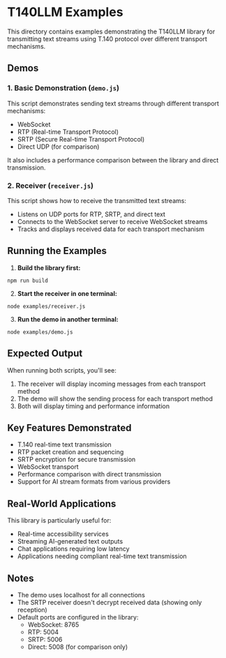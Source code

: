 # T140LLM Examples

This directory contains examples demonstrating the T140LLM library for transmitting text streams using T.140 protocol over different transport mechanisms.

## Demos

### 1. Basic Demonstration (`demo.js`)

This script demonstrates sending text streams through different transport mechanisms:
- WebSocket
- RTP (Real-time Transport Protocol)
- SRTP (Secure Real-time Transport Protocol)
- Direct UDP (for comparison)

It also includes a performance comparison between the library and direct transmission.

### 2. Receiver (`receiver.js`)

This script shows how to receive the transmitted text streams:
- Listens on UDP ports for RTP, SRTP, and direct text
- Connects to the WebSocket server to receive WebSocket streams
- Tracks and displays received data for each transport mechanism

## Running the Examples

1. **Build the library first:**
```
npm run build
```

2. **Start the receiver in one terminal:**
```
node examples/receiver.js
```

3. **Run the demo in another terminal:**
```
node examples/demo.js
```

## Expected Output

When running both scripts, you'll see:

1. The receiver will display incoming messages from each transport method
2. The demo will show the sending process for each transport method
3. Both will display timing and performance information

## Key Features Demonstrated

- T.140 real-time text transmission
- RTP packet creation and sequencing
- SRTP encryption for secure transmission
- WebSocket transport
- Performance comparison with direct transmission
- Support for AI stream formats from various providers

## Real-World Applications

This library is particularly useful for:
- Real-time accessibility services
- Streaming AI-generated text outputs
- Chat applications requiring low latency
- Applications needing compliant real-time text transmission

## Notes

- The demo uses localhost for all connections
- The SRTP receiver doesn't decrypt received data (showing only reception)
- Default ports are configured in the library:
  - WebSocket: 8765
  - RTP: 5004
  - SRTP: 5006
  - Direct: 5008 (for comparison only)